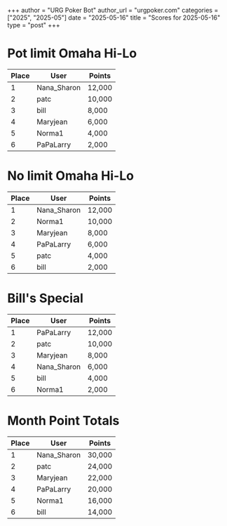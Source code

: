 +++
author = "URG Poker Bot"
author_url = "urgpoker.com"
categories = ["2025", "2025-05"]
date = "2025-05-16"
title = "Scores for 2025-05-16"
type = "post"
+++
# Pot limit Omaha Hi-Lo

| Place | User | Points |
|-------|------|--------|
| 1 | Nana_Sharon | 12,000 |
| 2 | patc | 10,000 |
| 3 | bill | 8,000 |
| 4 | Maryjean | 6,000 |
| 5 | Norma1 | 4,000 |
| 6 | PaPaLarry | 2,000 |

# No limit Omaha Hi-Lo

| Place | User | Points |
|-------|------|--------|
| 1 | Nana_Sharon | 12,000 |
| 2 | Norma1 | 10,000 |
| 3 | Maryjean | 8,000 |
| 4 | PaPaLarry | 6,000 |
| 5 | patc | 4,000 |
| 6 | bill | 2,000 |

# Bill's Special

| Place | User | Points |
|-------|------|--------|
| 1 | PaPaLarry | 12,000 |
| 2 | patc | 10,000 |
| 3 | Maryjean | 8,000 |
| 4 | Nana_Sharon | 6,000 |
| 5 | bill | 4,000 |
| 6 | Norma1 | 2,000 |

# Month Point Totals

| Place | User | Points |
|-------|------|--------|
| 1 | Nana_Sharon | 30,000 |
| 2 | patc | 24,000 |
| 3 | Maryjean | 22,000 |
| 4 | PaPaLarry | 20,000 |
| 5 | Norma1 | 16,000 |
| 6 | bill | 14,000 |
